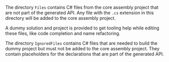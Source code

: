 The directory `Files` contains C# files from the core assembly project that are not part of the generated API. Any file with the `.cs` extension in this directory will be added to the core assembly project.

A dummy solution and project is provided to get tooling help while editing these files, like code completion and name refactoring.

The directory `IgnoredFiles` contains C# files that are needed to build the dummy project but must not be added to the core assembly project. They contain placeholders for the declarations that are part of the generated API.
